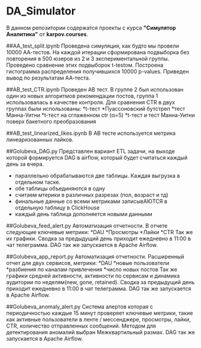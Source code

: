 # DA_Simulator
В данном репозитории содержатся проекты с курса **"Симулятор Аналитика"** от **karpov.courses**.

##AA_test_split.ipynb
Проведена симуляция, как будто мы провели 10000 АА-тестов. На каждой итерации сформирована подвыборка без повторения в 500 юзеров из 2 и 3 экспериментальной группы. Проведено сравнение этих подвыборок t-testом. Построена гистограмма распределения получившихся 10000 p-values. Приведен вывод по результатам АА-теста.

##AB_test_CTR.ipynb
Проведен AB тест. В группе 2 был использован один из новых алгоритмов рекомендации постов, группа 1 использовалась в качестве контроля. 
Для сравнения CTR в двух группах были использованы: 
*t-тест
*Пуассоновский бутстреп 
*тест Манна-Уитни
*t-тест на сглаженном ctr (α=5) 
*t-тест и тест Манна-Уитни поверх бакетного преобразования

##AB_test_linearized_likes.ipynb
В AB тесте используется метрика линеаризованных лайков.

##Golubeva_DAG.py
Представлен вариант ETL задачи, на выходе которой формируется DAG в airflow, который будет считаться каждый день за вчера. 

* параллельно обрабатываются две таблицы. Каждая выгрузка в отдельном таске.
* обе таблицы объединяются в одну
* считаем мтерики в различных разрезах (пол, возраст и тд)
* финальные данные со всеми метриками записывАЮТСЯ в отдельную таблицу в ClickHouse
* каждый день таблица дополняется новыми данными

##Golubeva_feed_alert.py
Автоматизация отчетности. В отчете следующие ключевые метрики: 
*DAU 
*Просмотры
*Лайки
*CTR
Так же их графики.
Сводка за предыдущий день приходит ежедневно в 11:00 в чат телеграмма.
DAG так же запускается в Apache Airflow.

##Golubeva_app_report.py
Автоматизация отчетности. Расширенный отчет для двух сервисов, метрики:
*DAU
*новые пользователи
*разбиения по каналам привлечения
*число новых постов
Так же графики средней активности, активности по сервисам и динамика аудитории по неделям(new, gone, retained).
Сводка за предыдущий день приходит ежедневно в 11:00 в чат телеграмма.
DAG так же запускается в Apache Airflow.

##Golubeva_anomaly_alert.py
Система алертов которая с периодичностью каждые 15 минут проверяет ключевые метрики, такие как активные пользователи в ленте / мессенджере, просмотры, лайки, CTR, количество отправленных сообщений. Методом для детектирования аномалий выбран Межквартильный размах.
DAG так же запускается в Apache Airflow.

